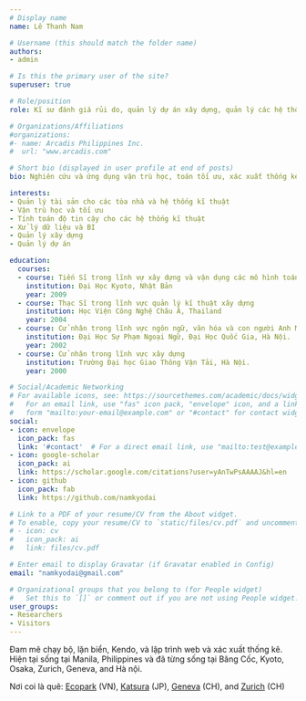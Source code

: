 ```yaml
---
# Display name
name: Lê Thanh Nam

# Username (this should match the folder name)
authors:
- admin

# Is this the primary user of the site?
superuser: true

# Role/position
role: Kĩ sư đánh giá rủi do, quản lý dự án xây dựng, quản lý các hệ thống kĩ thuật nhà máy và công trình

# Organizations/Affiliations
#organizations:
#- name: Arcadis Philippines Inc.
#  url: "www.arcadis.com"

# Short bio (displayed in user profile at end of posts)
bio: Nghiên cứu và ứng dụng vận trù học, toán tối ưu, xác xuất thống kế trong việc quản lý và vận hành các hệ thống tài sản kĩ thuật và công trình.

interests:
- Quản lý tài sản cho các tòa nhà và hệ thống kĩ thuật
- Vận trù học và tối ưu
- Tính toán độ tin cậy cho các hệ thống kĩ thuật
- Xử lý dữ liệu và BI
- Quản lý xây dựng
- Quản lý dự án

education:
  courses:
  - course: Tiến Sĩ trong lĩnh vự xây dựng và vận dụng các mô hình toán tối ưu và xác xuất thống kê cao cấp trong quản lý hạ tầng, quản lý tài sản cho các hệ thống kĩ thuật nhà máy công nghiệp và các tòa nhà.
    institution: Đại Học Kyoto, Nhật Bản
    year: 2009
  - course: Thạc Sĩ trong lĩnh vực quản lý kĩ thuật xây dựng
    institution: Học Viện Công Nghệ Châu Á, Thailand
    year: 2004
  - course: Cử nhân trong lĩnh vực ngôn ngữ, văn hóa và con người Anh Mỹ
    institution: Đại Học Sự Phạm Ngoại Ngữ, Đại Học Quốc Gia, Hà Nội.
    year: 2002
  - course: Cử nhân trong lĩnh vực xây dựng
    institution: Trường Đại học Giao Thông Vận Tải, Hà Nội.
    year: 2000

# Social/Academic Networking
# For available icons, see: https://sourcethemes.com/academic/docs/widgets/#icons
#   For an email link, use "fas" icon pack, "envelope" icon, and a link in the
#   form "mailto:your-email@example.com" or "#contact" for contact widget.
social:
- icon: envelope
  icon_pack: fas
  link: '#contact'  # For a direct email link, use "mailto:test@example.org".
- icon: google-scholar
  icon_pack: ai
  link: https://scholar.google.com/citations?user=yAnTwPsAAAAJ&hl=en
- icon: github
  icon_pack: fab
  link: https://github.com/namkyodai

# Link to a PDF of your resume/CV from the About widget.
# To enable, copy your resume/CV to `static/files/cv.pdf` and uncomment the lines below.
# - icon: cv
#   icon_pack: ai
#   link: files/cv.pdf

# Enter email to display Gravatar (if Gravatar enabled in Config)
email: "namkyodai@gmail.com"

# Organizational groups that you belong to (for People widget)
#   Set this to `[]` or comment out if you are not using People widget.
user_groups:
- Researchers
- Visitors
---
```


Đam mê chạy bộ, lặn biển, Kendo, và lập trình web và xác xuất thống kê. Hiện tại sống tại Manila, Philippines và đã từng sống tại Băng Cốc, Kyoto, Osaka, Zurich, Geneva, and Hà nội.

Nơi coi là quê: [Ecopark](http://ecopark.com.vn/en/) (VN), [Katsura](https://en.wikipedia.org/wiki/Katsura,_Kyoto) (JP), [Geneva](https://en.wikipedia.org/wiki/Geneva) (CH), and [Zurich](https://en.wikipedia.org/wiki/Z%C3%BCrich) (CH)
